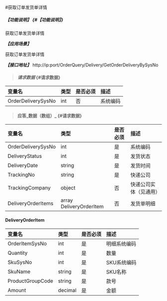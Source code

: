 #获取订单发货单详情

##### _【功能说明】_ {#【功能说明】}

获取订单发货单详情

_**【应用场景】**_

获取订单发货单详情

_**【接口地址】**_
http://ip:port/OrderQuery/Delivery/GetOrderDeliveryBySysNo

> #### _请求数据_ {#请求数据}

| 变量名 | 类型 | 是否必须 | 描述 |
| :--- | :--- | :--- | :--- |
| OrderDeliverySysNo| int | 否 |系统编码 |


> #### 应答_数据（数组）_ {#请求数据}


| 变量名 | 类型 | 是否必须 | 描述 |
| :--- | :--- | :--- | :--- |
| OrderDeliverySysNo| int | 是 | 系统编码 |
| DeliveryStatus| int | 是 | 发货状态|
| DeliveryDate| string| 是 | 发货时间 |
| TrackingNo| string| 是 | 快递公司 |
| TrackingCompany | object | 否 | 快递公司实体（见通用） |
| DeliveryOrderItems| array DeliveryOrderItem| 否 | 发货单明细 |


 #### DeliveryOrderItem


| 变量名 | 类型 | 是否必须 | 描述 |
| :--- | :--- | :--- | :--- |
| OrderItemSysNo| int | 是 | 明细系统编码 |
| Quantity| int | 是 | 数量|
| SkuSysNo| int | 是 | SKU系统编码|
| SkuName| string| 是 | SKU名称|
| ProductGroupCode| string| 是 |款号|
| Amount| decimal| 是 | 金额|








